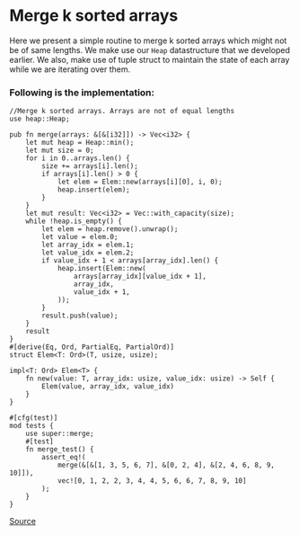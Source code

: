 # Merge k sorted arrays

Here we present a simple routine to merge k sorted arrays which might not be of same
lengths. We make use our `Heap` datastructure that we developed earlier. We also, make 
use of tuple struct to maintain the state of each array while we are iterating over them.

### Following is the implementation:
```rust, ignore
//Merge k sorted arrays. Arrays are not of equal lengths
use heap::Heap;

pub fn merge(arrays: &[&[i32]]) -> Vec<i32> {
    let mut heap = Heap::min();
    let mut size = 0;
    for i in 0..arrays.len() {
        size += arrays[i].len();
        if arrays[i].len() > 0 {
            let elem = Elem::new(arrays[i][0], i, 0);
            heap.insert(elem);
        }
    }
    let mut result: Vec<i32> = Vec::with_capacity(size);
    while !heap.is_empty() {
        let elem = heap.remove().unwrap();
        let value = elem.0;
        let array_idx = elem.1;
        let value_idx = elem.2;
        if value_idx + 1 < arrays[array_idx].len() {
            heap.insert(Elem::new(
                arrays[array_idx][value_idx + 1],
                array_idx,
                value_idx + 1,
            ));
        }
        result.push(value);
    }
    result
}
#[derive(Eq, Ord, PartialEq, PartialOrd)]
struct Elem<T: Ord>(T, usize, usize);

impl<T: Ord> Elem<T> {
    fn new(value: T, array_idx: usize, value_idx: usize) -> Self {
        Elem(value, array_idx, value_idx)
    }
}

#[cfg(test)]
mod tests {
    use super::merge;
    #[test]
    fn merge_test() {
        assert_eq!(
            merge(&[&[1, 3, 5, 6, 7], &[0, 2, 4], &[2, 4, 6, 8, 9, 10]]),
            vec![0, 1, 2, 2, 3, 4, 4, 5, 6, 6, 7, 8, 9, 10]
        );
    }
}
```
[Source](https://github.com/ratulb/programming_problems_in_rust/blob/master/merge_ksorted_arrays/src/lib.rs)

